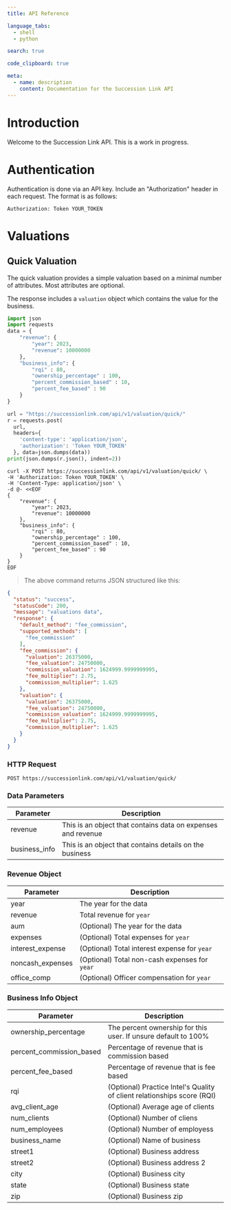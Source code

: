 ```yaml
---
title: API Reference

language_tabs:
  - shell
  - python

search: true

code_clipboard: true

meta:
  - name: description
    content: Documentation for the Succession Link API
---
```


# Introduction

Welcome to the Succession Link API. This is a work in progress.

# Authentication

Authentication is done via an API key. Include an "Authorization" header in each
request. The format is as follows:

`Authorization: Token YOUR_TOKEN`


# Valuations

## Quick Valuation

The quick valuation provides a simple valuation based on a minimal number of
attributes. Most attributes are optional. 

The response includes a `valuation` object which contains the value for the
business.

```python
import json
import requests
data = {
    "revenue": {
        "year": 2023,
        "revenue": 10000000
    },
    "business_info": {
        "rqi" : 80,
        "ownership_percentage" : 100,
        "percent_commission_based" : 10,
        "percent_fee_based" : 90
    }
}

url = "https://successionlink.com/api/v1/valuation/quick/"
r = requests.post(
  url,
  headers={
    'content-type': 'application/json',
    'authorization': 'Token YOUR_TOKEN'
  }, data=json.dumps(data))
print(json.dumps(r.json(), indent=2))
```


```shell
curl -X POST https://successionlink.com/api/v1/valuation/quick/ \
-H 'Authorization: Token YOUR_TOKEN' \
-H 'Content-Type: application/json' \
-d @- <<EOF
{
    "revenue": {
        "year": 2023,
        "revenue": 10000000
    },
    "business_info": {
        "rqi" : 80,
        "ownership_percentage" : 100,
        "percent_commission_based" : 10,
        "percent_fee_based" : 90
    }
}
EOF
```

> The above command returns JSON structured like this:

```json
{
  "status": "success",
  "statusCode": 200,
  "message": "valuations data",
  "response": {
    "default_method": "fee_commission",
    "supported_methods": [
      "fee_commission"
    ],
    "fee_commission": {
      "valuation": 26375000,
      "fee_valuation": 24750000,
      "commission_valuation": 1624999.9999999995,
      "fee_multiplier": 2.75,
      "commission_multiplier": 1.625
    },
    "valuation": {
      "valuation": 26375000,
      "fee_valuation": 24750000,
      "commission_valuation": 1624999.9999999995,
      "fee_multiplier": 2.75,
      "commission_multiplier": 1.625
    }
  }
}
```

### HTTP Request

`POST https://successionlink.com/api/v1/valuation/quick/`

### Data Parameters

Parameter     | Description
------------- | -----------
revenue       | This is an object that contains data on expenses and revenue
business_info | This is an object that contains details on the business

### Revenue Object
Parameter        | Description
-------------    | -----------
year             | The year for the data
revenue          | Total revenue for `year`
aum              | (Optional) The year for the data
expenses         | (Optional) Total expenses for `year`
interest_expense | (Optional) Total interest expense for `year`
noncash_expenses | (Optional) Total non-cash expenses for `year`
office_comp      | (Optional) Officer compensation for `year`

### Business Info Object
Parameter                | Description
-------------            | -----------
ownership_percentage     | The percent ownership for this user. If unsure default to 100%
percent_commission_based | Percentage of revenue that is commission based
percent_fee_based        | Percentage of revenue that is fee based
rqi                      | (Optional) Practice Intel's Quality of client relationships score (RQI)
avg_client_age           | (Optional) Average age of clients
num_clients              | (Optional) Number of cliens
num_employees            | (Optional) Number of employess
business_name            | (Optional) Name of business
street1                  | (Optional) Business address
street2                  | (Optional) Business address 2
city                     | (Optional) Business city
state                    | (Optional) Business state
zip                      | (Optional) Business zip
